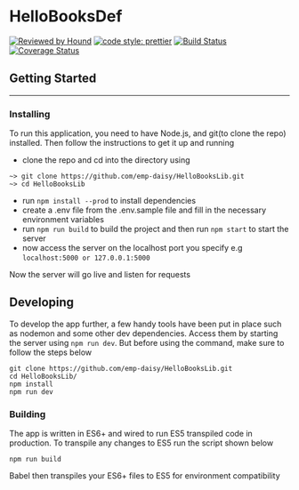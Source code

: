 # HelloBooksDef

[comment]: # (HoundCi Badge)
[![Reviewed by Hound](https://img.shields.io/badge/Reviewed_by-Hound-8E64B0.svg)](https://houndci.com)
[![code style: prettier](https://img.shields.io/badge/code_style-prettier-ff69b4.svg?style=flat-square)](https://github.com/prettier/prettier)
[![Build Status](https://travis-ci.org/emp-daisy/HelloBooksLib.svg?branch=develop)](https://travis-ci.org/emp-daisy/HelloBooksLib)
[![Coverage Status](https://coveralls.io/repos/github/emp-daisy/HelloBooksLib/badge.svg?branch=develop)](https://coveralls.io/github/emp-daisy/HelloBooksLib?branch=develop)

## Getting Started
---
### Installing

To run this application, you need to have Node.js, and git(to clone the repo) installed. Then follow the instructions to get
it up and running

- clone the repo and cd into the directory using

```shell
~> git clone https://github.com/emp-daisy/HelloBooksLib.git
~> cd HelloBooksLib
```

- run `npm install --prod` to install dependencies
- create a .env file from the .env.sample file and fill in the necessary environment variables
- run `npm run build` to build the project and then run `npm start` to start the server
- now access the server on the localhost port you specify e.g `localhost:5000 or 127.0.0.1:5000`

Now the server will go live and listen for requests

## Developing

To develop the app further, a few handy tools have been put in place such as nodemon and some other dev dependencies.
Access them by starting the server using `npm run dev`. But before using the command, make sure to follow the steps below

```shell
git clone https://github.com/emp-daisy/HelloBooksLib.git
cd HelloBooksLib/
npm install
npm run dev
```

### Building

The app is written in ES6+ and wired to run ES5 transpiled code in production. To transpile any changes to ES5 run the script shown below

```shell
npm run build
```
Babel then transpiles your ES6+ files to ES5 for environment compatibility
